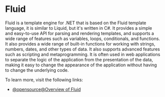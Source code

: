 # Fluid

Fluid is a template engine for .NET that is based on the Fluid template language, it is similar to Liquid, but it's written in C#. It provides a simple and easy-to-use API for parsing and rendering templates, and supports a wide range of features such as variables, loops, conditionals, and functions. It also provides a wide range of built-in functions for working with strings, numbers, dates, and other types of data. It also supports advanced features such as scripting and metaprogramming. It is often used in web applications to separate the logic of the application from the presentation of the data, making it easy to change the appearance of the application without having to change the underlying code.

To learn more, visit the following links:

- [@opensource@Overview of Fluid](https://github.com/sebastienros/fluid)
